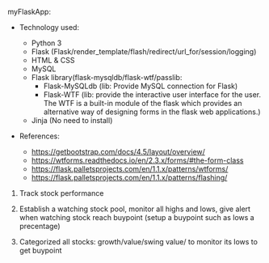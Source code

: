 myFlaskApp:

- Technology used:
	- Python 3
	- Flask (Flask/render_template/flash/redirect/url_for/session/logging)
	- HTML & CSS
	- MySQL
	- Flask library(flask-mysqldb/flask-wtf/passlib:
		- Flask-MySQLdb (lib: Provide MySQL connection for Flask)
	    - Flask-WTF (lib: provide the interactive user interface for the user.
	      The WTF is a built-in module of the flask which provides an 
	      alternative way of designing forms in the flask web applications.)
	- Jinja (No need to install)
	


- References:
	- https://getbootstrap.com/docs/4.5/layout/overview/
	- https://wtforms.readthedocs.io/en/2.3.x/forms/#the-form-class
	- https://flask.palletsprojects.com/en/1.1.x/patterns/wtforms/ 
	- https://flask.palletsprojects.com/en/1.1.x/patterns/flashing/



1. Track stock performance
2. Establish a watching stock pool, monitor all highs and lows, give alert when
   watching stock reach buypoint (setup a buypoint such as lows a precentage)

3. Categorized all stocks: growth/value/swing value/ to monitor its lows to 
   get buypoint

